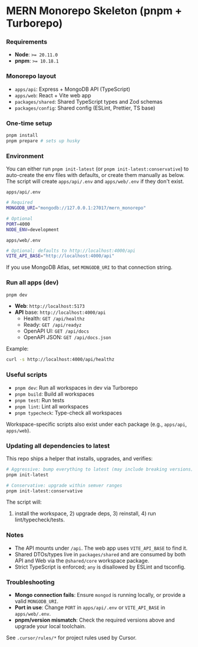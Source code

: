 # MERN Monorepo Skeleton (pnpm + Turborepo)

### Requirements

- **Node**: `>= 20.11.0`
- **pnpm**: `>= 10.18.1`

### Monorepo layout

- `apps/api`: Express + MongoDB API (TypeScript)
- `apps/web`: React + Vite web app
- `packages/shared`: Shared TypeScript types and Zod schemas
- `packages/config`: Shared config (ESLint, Prettier, TS base)

### One‑time setup

```bash
pnpm install
pnpm prepare # sets up husky
```

### Environment

You can either run `pnpm init-latest` (or `pnpm init-latest:conservative`) to auto-create the env files with defaults, or create them manually as below. The script will create `apps/api/.env` and `apps/web/.env` if they don't exist.

`apps/api/.env`

```bash
# Required
MONGODB_URI="mongodb://127.0.0.1:27017/mern_monorepo"

# Optional
PORT=4000
NODE_ENV=development
```

`apps/web/.env`

```bash
# Optional; defaults to http://localhost:4000/api
VITE_API_BASE="http://localhost:4000/api"
```

If you use MongoDB Atlas, set `MONGODB_URI` to that connection string.

### Run all apps (dev)

```bash
pnpm dev
```

- **Web**: `http://localhost:5173`
- **API** base: `http://localhost:4000/api`
  - Health: `GET /api/healthz`
  - Ready: `GET /api/readyz`
  - OpenAPI UI: `GET /api/docs`
  - OpenAPI JSON: `GET /api/docs.json`

Example:

```bash
curl -s http://localhost:4000/api/healthz
```

### Useful scripts

- `pnpm dev`: Run all workspaces in dev via Turborepo
- `pnpm build`: Build all workspaces
- `pnpm test`: Run tests
- `pnpm lint`: Lint all workspaces
- `pnpm typecheck`: Type-check all workspaces

Workspace-specific scripts also exist under each package (e.g., `apps/api`, `apps/web`).

### Updating all dependencies to latest

This repo ships a helper that installs, upgrades, and verifies:

```bash
# Aggressive: bump everything to latest (may include breaking versions)
pnpm init-latest

# Conservative: upgrade within semver ranges
pnpm init-latest:conservative
```

The script will:

1. install the workspace, 2) upgrade deps, 3) reinstall, 4) run lint/typecheck/tests.

### Notes

- The API mounts under `/api`. The web app uses `VITE_API_BASE` to find it.
- Shared DTOs/types live in `packages/shared` and are consumed by both API and Web via the `@shared/core` workspace package.
- Strict TypeScript is enforced; `any` is disallowed by ESLint and tsconfig.

### Troubleshooting

- **Mongo connection fails**: Ensure `mongod` is running locally, or provide a valid `MONGODB_URI`.
- **Port in use**: Change `PORT` in `apps/api/.env` or `VITE_API_BASE` in `apps/web/.env`.
- **pnpm/version mismatch**: Check the required versions above and upgrade your local toolchain.

See `.cursor/rules/*` for project rules used by Cursor.
